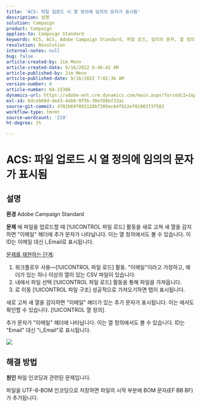 ```yaml
---
title: 'ACS: 파일 업로드 시 열 정의에 임의의 문자가 표시됨'
description: 설명
solution: Campaign
product: Campaign
applies-to: Campaign Standard
keywords: KCS, ACS, Adobe Campaign Standard, 파일 로드, 임의의 문자, 열 정의, 레이블, ID, 파일 업로드됨, 활동 로드
resolution: Resolution
internal-notes: null
bug: false
article-created-by: Jim Menn
article-created-date: 9/16/2022 6:46:42 AM
article-published-by: Jim Menn
article-published-date: 9/16/2022 7:02:36 AM
version-number: 4
article-number: KA-15306
dynamics-url: https://adobe-ent.crm.dynamics.com/main.aspx?forceUCI=1&pagetype=entityrecord&etn=knowledgearticle&id=40695b52-8b35-ed11-9db1-0022480866ad
exl-id: 6dceb68d-de43-4eb0-9f5b-30ef86bf33ac
source-git-commit: 4702b69f883128bf305ec64f012ef01903f3f582
workflow-type: tm+mt
source-wordcount: '219'
ht-degree: 1%

---
```


# ACS: 파일 업로드 시 열 정의에 임의의 문자가 표시됨

## 설명


<b>환경</b>
Adobe Campaign Standard

<b>문제</b>
에 파일을 업로드할 때 [!UICONTROL 파일 로드] 활동을 새로 고쳐 새 열을 감지하면 &quot;이메일&quot; 헤더에 추가 문자가 나타납니다.
이는 열 정의에서도 볼 수 있습니다.
이 ID는 이메일 대신 i_Email로 표시됩니다.

<u>문제를 재현하는 단계</u>:

1. 워크플로우 사용—[!UICONTROL 파일 로드] 활동.
&quot;이메일&quot;이라고 가정하고, 헤더가 있는 하나 이상의 열이 있는 CSV 파일이 있습니다.
2. 내에서 파일 선택 [!UICONTROL 파일 로드] 활동을 통해 파일을 가져옵니다.
3. 로 이동 [!UICONTROL 파일 구조] 성공적으로 가져오기하면 탭이 표시됩니다.

새로 고쳐 새 열을 감지하면 &quot;이메일&quot; 헤더가 있는 추가 문자가 표시됩니다.
이는 에서도 확인할 수 있습니다. [!UICONTROL 열 정의].

추가 문자가 &quot;이메일&quot; 헤더에 나타납니다.
이는 열 정의에서도 볼 수 있습니다.
ID는 &quot;Email&quot; 대신 &quot;i_Email&quot;로 표시됩니다.

![](https://support.neolane.net/nl/jsp/previewFile.jsp?md5=0b4065125940743e01772361c3de7a42&amp;amp;ext=png&amp;amp;contentType=image/png&amp;amp;fileName=Load%20File%20Screen%20shot.png&amp;amp;__sessiontoken=___T6lIC6yifQm9PSg+71ewRkrmB1/tfKMdlN13lb9GkQA1d2ToxnddGEqJttAdN7IYNTQuGId1i+dlfO5r/nPKE5ad+kz0e8dAXoH4VqdvidxXXwq7EkJUIAIA)


## 해결 방법


<b>원인</b>
파일 인코딩과 관련된 문제입니다.

파일을 UTF-8-BOM 인코딩으로 저장하면 파일의 시작 부분에 BOM 문자(EF BB BF)가 추가됩니다.
